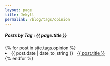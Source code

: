 ```yaml
---
layout: page
title: Jekyll
permalink: /blog/tags/opinion
---
```

 
<h5> Posts by Tag : {{ page.title }} </h5>

<div class="card">
{% for post in site.tags.opinion %}
 <li class="category-posts"><span>{{ post.date | date_to_string }}</span> &nbsp; <a href="{{ post.url }}">{{ post.title }}</a></li>
{% endfor %}
</div>